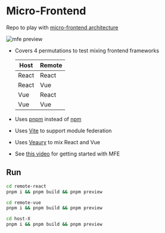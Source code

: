 # Micro-Frontend

Repo to play with [micro-frontend architecture](https://micro-frontends.org/)

![mfe preview](https://github.com/ryyan/play/assets/4228816/b0106545-84ef-4207-b225-1f1c3b4b7a8a)

- Covers 4 permutations to test mixing frontend frameworks

  | Host  | Remote |
  | ----- | ------ |
  | React | React  |
  | React | Vue    |
  | Vue   | React  |
  | Vue   | Vue    |

- Uses [pnpm](https://pnpm.io/) instead of [npm](https://www.npmjs.com/)
- Uses [Vite](https://github.com/originjs/vite-plugin-federation) to support module federation
- Uses [Veaury](https://github.com/devilwjp/veaury) to mix React and Vue
- See [this video](https://www.youtube.com/watch?v=t-nchkL9yIg) for getting started with MFE

## Run

```sh
cd remote-react
pnpm i && pnpm build && pnpm preview
```

```sh
cd remote-vue
pnpm i && pnpm build && pnpm preview
```

```sh
cd host-X
pnpm i && pnpm build && pnpm preview
```

